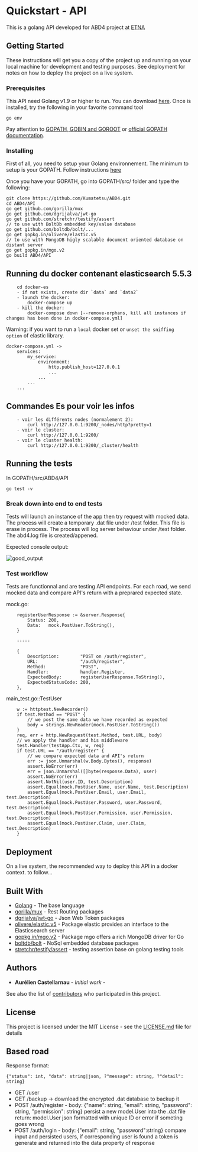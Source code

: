 # Quickstart - API

This is a golang API developed for ABD4 project at [ETNA](https://etna.io/)

## Getting Started

These instructions will get you a copy of the project up and running on your local machine for development and testing purposes. See deployment for notes on how to deploy the project on a live system.

### Prerequisites

This API need Golang v1.9 or higher to run. You can download [here](https://golang.org/dl/).
Once is installed, try the following in your favorite command tool

```
go env
```
Pay attention to [GOPATH, GOBIN and GOROOT](https://www.programming-books.io/essential/go/10-gopath-goroot-gobin) or [official GOPATH documentation](https://github.com/golang/go/wiki/GOPATH).

### Installing

First of all, you need to setup your Golang environnement.
The minimum to setup is your GOPATH. Follow instructions [here](https://github.com/golang/go/wiki/SettingGOPATH)

Once you have your GOPATH, go into GOPATH/src/ folder and type the following:

```
git clone https://github.com/Kumatetsu/ABD4.git
cd ABD4/API
go get github.com/gorilla/mux
go get github.com/dgrijalva/jwt-go
go get github.com/stretchr/testify/assert
// to use with BoltDb embedded key/value database
go get github.com/boltdb/bolt/...
go get gopkg.in/olivere/elastic.v5
// to use with MongoDB higly scalable document oriented database on distant server
go get gopkg.in/mgo.v2
go build ABD4/API
```

## Running du docker contenant elasticsearch 5.5.3
```
    cd docker-es
    - if not exists, create dir `data` and `data2`
    - launch the docker:
        docker-compose up
    - kill the docker:
        docker-compose down [--remove-orphans, kill all instances if changes has been done in docker-compose.yml]
```

Warning: if you want to run a `local` docker set or `unset the sniffing option` of elastic library.
```
docker-compose.yml ->
    services:
        my_service:
            environment:
                http.publish_host=127.0.0.1
                ...
            ...
        ...
    ...
```

## Commandes Es pour voir les infos
```
    - voir les différents nodes (normalement 2):
        curl http://127.0.0.1:9200/_nodes/http?pretty=1
    - voir le cluster:
        curl http://127.0.0.1:9200/
    - voir le cluster health:
        curl http://127.0.0.1:9200/_cluster/health
```

## Running the tests

In GOPATH/src/ABD4/API

```
go test -v
```

### Break down into end to end tests

Tests will launch an instance of the app then try request with mocked data.
The process will create a temporary .dat file under /test folder. This file is erase in process.
The process will log server behaviour under /test folder. The abd4.log file is created/appened.

Expected console output:

![good_output](https://user-images.githubusercontent.com/16307418/46264432-11e8e800-c51d-11e8-8c8f-758280c16fc3.png)

### Test workflow

Tests are functionnal and are testing API endpoints.
For each road, we send mocked data and compare API's return with a preprared expected state.

mock.go:

```
	registerUserResponse := &server.Response{
		Status: 200,
		Data:   mock.PostUser.ToString(),
	}

    -----

    {
        Description:        "POST on /auth/register",
        URL:                "/auth/register",
        Method:             "POST",
        Handler:            handler.Register,
        ExpectedBody:       registerUserResponse.ToString(),
        ExpectedStatusCode: 200,
    },
```

main_test.go::TestUser

```
    w := httptest.NewRecorder()
    if test.Method == "POST" {
        // we post the same data we have recorded as expected
        body = strings.NewReader(mock.PostUser.ToString())
    }
    req, err = http.NewRequest(test.Method, test.URL, body)
    // we apply the handler and his middleware
    test.Handler(testApp.Ctx, w, req)
    if test.URL == "/auth/register" {
        // we compare expected data and API's return
        err := json.Unmarshal(w.Body.Bytes(), response)
        assert.NoError(err)
        err = json.Unmarshal([]byte(response.Data), user)
        assert.NoError(err)
        assert.NotNil(user.ID, test.Description)
        assert.Equal(mock.PostUser.Name, user.Name, test.Description)
        assert.Equal(mock.PostUser.Email, user.Email, test.Description)
        assert.Equal(mock.PostUser.Password, user.Password, test.Description)
        assert.Equal(mock.PostUser.Permission, user.Permission, test.Description)
        assert.Equal(mock.PostUser.Claim, user.Claim, test.Description)
    }
```


## Deployment

On a live system, the recommended way to deploy this API in a docker context. to follow...

## Built With

* [Golang](https://golang.org/) - The base language
* [gorilla/mux](https://github.com/gorilla/mux) - Rest Routing packages
* [dgrijalva/jwt-go](https://github.com/dgrijalva/jwt-go) - Json Web Token packages
* [olivere/elastic.v5](https://godoc.org/gopkg.in/olivere/elastic.v5) - Package elastic provides an interface to the Elasticsearch server
* [gopkg.in/mgo.v2](https://godoc.org/gopkg.in/mgo.v2) - Package mgo offers a rich MongoDB driver for Go
* [boltdb/bolt](https://github.com/boltdb/bolt) - NoSql embedded database packages
* [stretchr/testify/assert](https://github.com/stretchr/testify) - testing assertion base on golang testing tools

## Authors

* **Aurélien Castellarnau** - *Initial work* -

See also the list of [contributors](https://github.com/kumatetsu/ABD4/contributors) who participated in this project.

## License

This project is licensed under the MIT License - see the [LICENSE.md](LICENSE.md) file for details

## Based road

Response format:
```
{"status": int, "data": string|json, ?"message": string, ?"detail": string}
```

* GET /user
* GET /backup -> download the encrypted .dat database to backup it
* POST /auth/register - body: {"name": string, "email": string, "password": string, "permission": string}
    persist a new model.User into the .dat file
    return: model.User json formatted with unique ID or error if someting goes wrong
* POST /auth/login - body: {"email": string, "password":string}
    compare input and persisted users, if corresponding user is found
    a token is generate and returned into the data property of response
